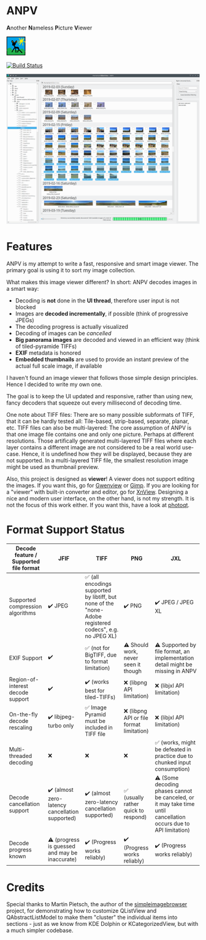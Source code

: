 # ANPV

**A**nother **N**ameless **P**icture **V**iewer

<img src="images/ANPV.png" height="50" alt="ANPV Icon">

[![Build Status](https://dev.azure.com/tommbrt/tommbrt/_apis/build/status/derselbst.ANPV?branchName=master)](https://dev.azure.com/tommbrt/tommbrt/_build/latest?definitionId=7&branchName=master)

![ANPV Screenshot](ANPV.png)

# Features

ANPV is my attempt to write a fast, responsive and smart image viewer. The primary goal is using it to sort my image collection.

What makes this image viewer different? In short: ANPV decodes images in a smart way:

* Decoding is **not** done in the **UI thread**, therefore user input is not blocked
* Images are **decoded incrementally**, if possible (think of progressive JPEGs)
* The decoding progress is actually visualized
* Decoding of images can be *cancelled*
* **Big panorama images** are decoded and viewed in an efficient way (think of tiled-pyramide TIFFs)
* **EXIF** metadata is honored
* **Embedded thumbnails** are used to provide an instant preview of the actual full scale image, if available

I haven't found an image viewer that follows those simple design principles. Hence I decided to write my own one.

The goal is to keep the UI updated and responsive, rather than using new, fancy decoders that squeeze out every millisecond of decoding time. 

One note about TIFF files: There are so many possible subformats of TIFF, that it can be hardly tested all: Tile-based, strip-based, separate, planar, etc. TIFF files can also be multi-layered: The core assumption of ANPV is that one image file contains one and only one picture. Perhaps at different resolutions. Those artifically generated multi-layered TIFF files where each layer contains a different image are not considered to be a real world use-case. Hence, it is undefined how they will be displayed, because they are not supported. In a multi-layered TIFF file, the smallest resolution image might be used as thumbnail preview.

Also, this project is designed as **viewer**! A viewer does not support editing the images. If you want this, go for [Gwenview](https://userbase.kde.org/Gwenview) or [Gimp](https://www.gimp.org/).  If you are looking for a "viewer" with built-in converter and editor, go for [XnView](https://www.xnview.com/en/). Designing a nice and modern user interface, on the other hand, is not my strength. It is not the focus of this work either. If you want this, have a look at [photoqt](https://photoqt.org/).

# Format Support Status

| Decode feature / Supported file format | JFIF | TIFF | PNG | JXL |
|---|---|---|---|---|
| Supported compression algorithms | ✔️ JPEG | ✅ (all encodings supported by libtiff, but none of the "none-Adobe registered codecs", e.g. no JPEG XL) | ✔️ PNG | ✔️ JPEG / JPEG XL |
| EXIF Support |  ✔️ | ✅ (not for BigTIFF, due to format limitation) | ⚠️ Should work, never seen it though | ⚠️ Supported by file format, an implementation detail might be missing in ANPV |
| Region-of-interest decode support | ✔️ | ✔️ (works best for tiled-TIFFs) | ❌ (libpng API limitation) | ❌ (libjxl API limitation) |
| On-the-fly decode rescaling | ✔️ libjpeg-turbo only | ✅ Image Pyramid must be included in TIFF file | ❌ (libpng API or file format limitation) | ❌ (libjxl API limitation) |
| Multi-threaded decoding | ❌ | ❌ | ❌ | ✅ (works, might be defeated in practice due to chunked input consumption) |
| Decode cancellation support | ✔️ (almost zero-latency cancellation supported) | ✔️ (almost zero-latency cancellation supported) | ✅ (usually rather quick to respond) | ⚠️ (Some decoding phases cannot be canceled, or it may take time until cancellation occurs due to API limitation) |
| Decode progress known | ⚠️ (progress is guessed and may be inaccurate) | ✔️ (Progress works reliably) | ✔️ (Progress works reliably) | ✔️ (Progress works reliably) |


# Credits

Special thanks to Martin Pietsch, the author of the [simpleimagebrowser](https://github.com/pmfoss/simpleimagebrowser) project, for demonstrating how to customize QListView and QAbstractListModel to make them "cluster" the individual items into sections - just as we know from KDE Dolphin or KCategorizedView, but with a much simpler codebase.
